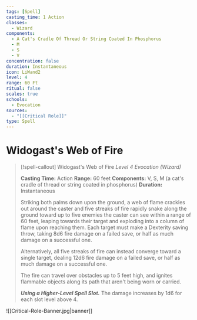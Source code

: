 ```yaml
---
tags: [Spell]
casting_time: 1 Action
classes:
  - Wizard
components:
  - A Cat's Cradle Of Thread Or String Coated In Phosphorus
  - M
  - S
  - V
concentration: false
duration: Instantaneous
icon: LiWand2
level: 4
range: 60 Ft
ritual: false
scales: true
schools:
  - Evocation
sources:
  - "[[Critical Role]]"
type: Spell
---
```

# Widogast's Web of Fire
>[!spell-callout] Widogast's Web of Fire
>_Level 4 Evocation (Wizard)_
>
>**Casting Time:** Action
>**Range:** 60 feet
>**Components:** V, S, M (a cat's cradle of thread or string coated in phosphorus)
>**Duration:** Instantaneous
>
>Striking both palms down upon the ground, a web of flame crackles out around the caster and five streaks of fire rapidly snake along the ground toward up to five enemies the caster can see within a range of 60 feet, leaping towards their target and exploding into a column of flame upon reaching them. Each target must make a Dexterity saving throw, taking 8d6 fire damage on a failed save, or half as much damage on a successful one.
>
>Alternatively, all five streaks of fire can instead converge toward a single target, dealing 12d6 fire damage on a failed save, or half as much damage on a successful one.
>
>The fire can travel over obstacles up to 5 feet high, and ignites flammable objects along its path that aren't being worn or carried.
>
>**_Using a Higher-Level Spell Slot._** The damage increases by 1d6 for each slot level above 4.

![[Critical-Role-Banner.jpg|banner]]